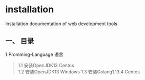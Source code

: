 # installation
Installation documentation of web development tools

## 一、 目录
1.Promming-Language 语言  
> 1.1 安装OpenJDK13 Centos  
> 1.2 安装OpenJDK13 Windows
> 1.3 安装Golang1.13.4 Centos
